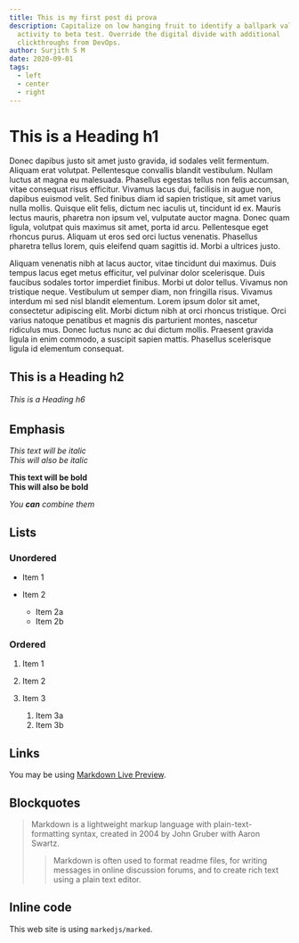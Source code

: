 ```yaml
---
title: This is my first post di prova
description: Capitalize on low hanging fruit to identify a ballpark value added
  activity to beta test. Override the digital divide with additional
  clickthroughs from DevOps.
author: Surjith S M
date: 2020-09-01
tags:
  - left
  - center
  - right
---
```

# This is a Heading h1

<!--StartFragment-->

Donec dapibus justo sit amet justo gravida, id sodales velit fermentum. Aliquam erat volutpat. Pellentesque convallis blandit vestibulum. Nullam luctus at magna eu malesuada. Phasellus egestas tellus non felis accumsan, vitae consequat risus efficitur. Vivamus lacus dui, facilisis in augue non, dapibus euismod velit. Sed finibus diam id sapien tristique, sit amet varius nulla mollis. Quisque elit felis, dictum nec iaculis ut, tincidunt id ex. Mauris lectus mauris, pharetra non ipsum vel, vulputate auctor magna. Donec quam ligula, volutpat quis maximus sit amet, porta id arcu. Pellentesque eget rhoncus purus. Aliquam ut eros sed orci luctus venenatis. Phasellus pharetra tellus lorem, quis eleifend quam sagittis id. Morbi a ultrices justo.

Aliquam venenatis nibh at lacus auctor, vitae tincidunt dui maximus. Duis tempus lacus eget metus efficitur, vel pulvinar dolor scelerisque. Duis faucibus sodales tortor imperdiet finibus. Morbi ut dolor tellus. Vivamus non tristique neque. Vestibulum ut semper diam, non fringilla risus. Vivamus interdum mi sed nisl blandit elementum. Lorem ipsum dolor sit amet, consectetur adipiscing elit. Morbi dictum nibh at orci rhoncus tristique. Orci varius natoque penatibus et magnis dis parturient montes, nascetur ridiculus mus. Donec luctus nunc ac dui dictum mollis. Praesent gravida ligula in enim commodo, a suscipit sapien mattis. Phasellus scelerisque ligula id elementum consequat.

<!--EndFragment-->

## This is a Heading h2

###### This is a Heading h6

## Emphasis

*This text will be italic*\
*This will also be italic*

**This text will be bold**\
**This will also be bold**

*You **can** combine them*

## Lists

### Unordered

* Item 1
* Item 2

  * Item 2a
  * Item 2b

### Ordered

1. Item 1
2. Item 2
3. Item 3

   1. Item 3a
   2. Item 3b

## Links

You may be using [Markdown Live Preview](https://markdownlivepreview.com/).

## Blockquotes

> Markdown is a lightweight markup language with plain-text-formatting syntax, created in 2004 by John Gruber with Aaron Swartz.
>
> > Markdown is often used to format readme files, for writing messages in online discussion forums, and to create rich text using a plain text editor.

## Inline code

This web site is using `markedjs/marked`.